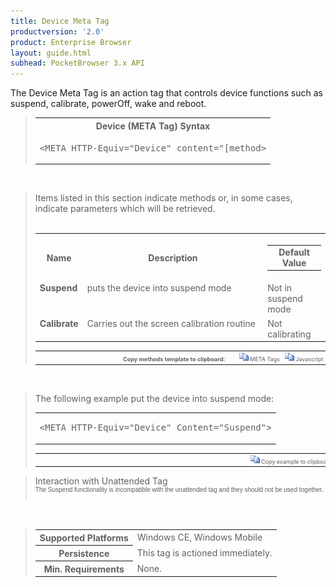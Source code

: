 ```yaml
---
title: Device Meta Tag
productversion: '2.0'
product: Enterprise Browser
layout: guide.html
subhead: PocketBrowser 3.x API
---
```


The Device Meta Tag is an action tag that controls device functions such as suspend, calibrate, powerOff, wake and reboot.

<div id="SyntaxSpan" style="display:block">
<blockquote>
<table class="clsSyntax" cellspacing="1" cellpadding="3" width="95%">
<tr>
<th class="clsSyntaxHeadings">Device (META Tag) Syntax
</th>
</tr>
<tr>
<td class="clsSyntaxCells">
<pre class="clsSyntaxCells">&lt;META HTTP-Equiv="Device" content="[method&gt;</pre>
</td>
</tr>
</table>
</blockquote><br></div>
<div id="ParametersWOSpan" style="display:block">
<blockquote>
Items listed in this section indicate methods or, in some cases, indicate parameters which will be retrieved.
<BR><BR><table class="clsSyntax" cellspacing="1" cellpadding="3" width="95%">
<col width="10%">
<col width="68%">
<col width="22%">
<tr>
<th class="clsSyntaxHeadings">Name</th>
<th class="clsSyntaxHeadings">Description</th>
<th class="clsSyntaxHeadings">
<table cellspacing="0" cellpadding="0">
  <tr>
    <td width="85%" class="clsSyntaxHeadings" style="border-bottom-style: none;">Default Value</td>
  </tr>
</table>
</th>
</tr>
<tr>
<td valign="top" class="clsSyntaxCells"><b>Suspend</b></td>
<td valign="top" class="clsSyntaxCells">puts the device into suspend mode</td>
<td valign="top" class="clsSyntaxCells">Not in suspend mode</td>
</tr>
<tr>
<td valign="top" class="clsSyntaxCells"><b>Calibrate</b></td>
<td valign="top" class="clsSyntaxCells">Carries out the screen calibration routine</td>
<td valign="top" class="clsSyntaxCells">Not calibrating</td>
</tr>
</table>
<table cellspacing="1" cellpadding="3" width="95%">
<col width="78%">
<col width="8%">
<col width="1%">
<col width="5%">
<col width="1%">
<col width="5%">
<col width="2%">
<tr align="right">
<td></td>
<td valign="bottom" style="border-bottom-style: none;font-weight:normal;font-size:xx-small;"><nobr><b>Copy methods template to clipboard:</b></nobr></td>
<td></td>
<td valign="bottom" style="border-bottom-style: none;font-weight:normal;font-size:xx-small;"><nobr><img id="imgCopyDefaultsWO" alt="Copy META Tag template to clipboard" onclick="CopyTemplate('txtMETATemplateWO')" onmouseover="this.style.cursor='hand'" src="../Resources/CopyDefaults.gif">
		META Tags
	</nobr></td>
<td></td>
<td valign="middle" style="border-bottom-style: none;font-weight:normal;font-size:xx-small;"><nobr><img id="imgCopyDefaultsWO" alt="Copy Javascript template to clipboard" onclick="CopyTemplate('txtJavascriptTemplateWO')" onmouseover="this.style.cursor='hand'" src="../Resources/CopyDefaults.gif">
		Javascript
	</nobr></td>
<td></td>
</tr>
</table>
<div style="display:none"><textarea id="txtMETATemplateWO">&lt;!-- 
The Device META Tag is an action tag control device functions.
--&gt;

&lt;!-- &lt;META HTTP-Equiv="Device" Content="Suspend"&gt; --&gt;      &lt;!-- puts the device into suspend mode --&gt;
&lt;!-- &lt;META HTTP-Equiv="Device" Content="Calibrate"&gt; --&gt;      &lt;!-- Carries out the screen calibration routine --&gt;</textarea></div>
<div style="display:none"><textarea id="txtJavascriptTemplateWO">&lt;script&gt;
/*
The Device META Tag is an action tag control device functions.
*/

function doDeviceInit()
{
var objGeneric = new ActiveXObject("PocketBrowser.Generic");

//objGeneric.InvokeMETAFunction('Device', 'Suspend');      /* puts the device into suspend mode */
//objGeneric.InvokeMETAFunction('Device', 'Calibrate');      /* Carries out the screen calibration routine */

}
&lt;/script&gt;</textarea></div>
</blockquote><br></div>

<div id="ExamplesSpan" style="display:block">
<blockquote>
<p>The following example put the device into suspend mode:</p>
<table class="clsSyntax" cellspacing="1" cellpadding="3" width="95%">
<tr>
<td>
<pre class="clsSyntaxCells">
&lt;META HTTP-Equiv="Device" Content="Suspend"&gt;
</pre>
</td>
</tr>
</table>
<table cellspacing="1" cellpadding="3" width="95%">
<col width="85%">
<col width="15%">
<tr align="right">
<td></td>
<td valign="bottom" style="border-bottom-style: none;font-weight:normal;font-size:xx-small;"><nobr><img id="imgCopyDefaults" alt="Copy example to clipboard" onmouseover="this.style.cursor='hand'" src="../Resources/CopyDefaults.gif" onclick="CopyTemplate('ID0EOB');">
		Copy example to clipboard
	</nobr></td>
</tr>
</table>
<div id="Examples" style="display:none"><textarea id="ID0EOB">&lt;!-- 
The following example put the device into suspend mode:
--&gt;

&lt;META HTTP-Equiv="Device" Content="Suspend"&gt;
</textarea></div>
</blockquote>
</div>
<div id="RemarksSpan" style="display:block">
<blockquote>
<DIV class="clsRef">Interaction with Unattended Tag</DIV>
<DIV style="font-family:verdana,arial,helvetica;font-size:x-small;">
The Suspend functionality is incompatible with the unattended tag and they should not be used together.
</DIV>
<pre style="font-family:courier;font-size:small;"></pre>
</blockquote><br></div>
<div id="InfoSpan" style="display:block">
<blockquote>
<table>
<tr>
<th>Supported Platforms</th>
<td>Windows CE, Windows Mobile</td>
</tr>
<tr>
<th>Persistence</th>
<td>This tag is actioned immediately.</td>
</tr>
<tr>
<th>Min. Requirements</th>
<td>None.</td>
</tr>
</table>
</blockquote><br></div>
<div id="DefaultParamsSpan" style="display:none">
<pre><textarea id="DefaultParameters"></textarea></pre>
</div>
